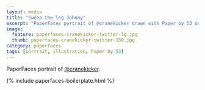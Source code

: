 ```yaml
---
layout: media
title: "Sweep the leg Johnny"
excerpt: "PaperFaces portrait of @cranekicker drawn with Paper by 53 on an iPad."
image: 
  feature: paperfaces-cranekicker-twitter-lg.jpg
  thumb: paperfaces-cranekicker-twitter-150.jpg
category: paperfaces
tags: [portrait, illustration, Paper by 53]
---
```


PaperFaces portrait of [@cranekicker](http://twitter.com/cranekicker).

{% include paperfaces-boilerplate.html %}